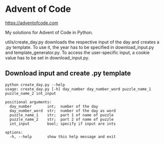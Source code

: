 # Advent of Code
https://adventofcode.com

My solutions for Advent of Code in Python.

utils/create_day.py downloads the respective input of the day and creates a .py template. To use it, the year has to be specified in download_input.py and template_generator.py. To access the user-specific input, a cookie value has to be set in download_input.py.

## Download input and create .py template

    python create_day.py --help
    usage: create_day.py [-h] day_number day_number_word puzzle_name_1 puzzle_name_2 int_input
    
    positional arguments:
      day_number       int;  number of the day
      day_number_word  str;  number of the day as word
      puzzle_name_1    str;  part 1 of name of puzzle
      puzzle_name_2    str;  part 2 of name of puzzle
      int_input        bool; specify if input are ints
    
    options:
      -h, --help       show this help message and exit
